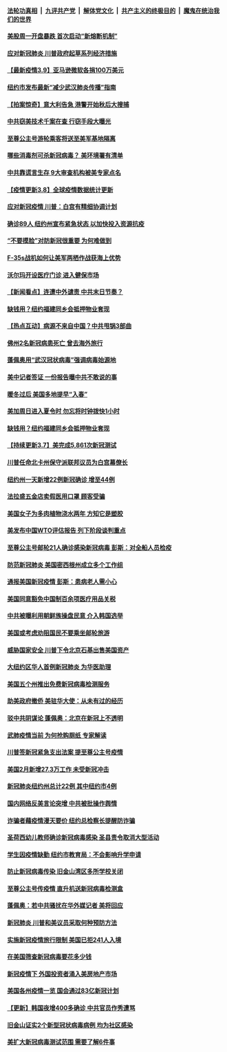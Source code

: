 ####  [法轮功真相](../../../../basic/blob/master/README.md?t=03100014) &nbsp;|&nbsp; [九评共产党](../../../../9ping.md/blob/master/README.md?t=03100014) &nbsp;|&nbsp; [解体党文化](../../../../jtdwh.md/blob/master/README.md?t=03100014)  &nbsp;|&nbsp; [共产主义的终极目的](../../../../gczydzjmd.md/blob/master/README.md?t=03100014) &nbsp;|&nbsp; [魔鬼在统治我们的世界](../../../../mgztzwmdsj.md/blob/master/README.md?t=03100014) 

#### [美股周一开盘暴跌 首次启动“新熔断机制”](../pages/nsc412/n11927447.md?t=03100014) 

#### [应对新冠肺炎 川普政府起草系列经济措施](../pages/nsc412/n11927327.md?t=03100014) 

#### [【最新疫情3.9】亚马逊微软各捐100万美元](../pages/nsc412/n11925735.md?t=03100014) 

#### [纽约市发布最新“减少武汉肺炎传播”指南](../pages/nsc412/n11926234.md?t=03100014) 

#### [【拍案惊奇】意大利告急 港警开始秋后大搜捕](../pages/nsc412/n11926063.md?t=03100014) 

#### [中共窃美技术千案在查 行窃手段大曝光](../pages/nsc412/n11874117.md?t=03100014) 

#### [至尊公主号游轮乘客将送至美军基地隔离](../pages/nsc412/n11925689.md?t=03100014) 

#### [哪些消毒剂可杀新冠病毒？ 美环境署有清单](../pages/nsc412/n11923343.md?t=03100014) 

#### [中共靠谎言生存 9大审查机构被美专家点名](../pages/nsc412/n11925444.md?t=03100014) 

#### [【疫情更新3.8】全球疫情数据统计更新](../pages/nsc412/n11923562.md?t=03100014) 

#### [应对新冠疫情 川普：白宫有精细协调计划](../pages/nsc412/n11925128.md?t=03100014) 

#### [确诊89人  纽约州宣布紧急状态  以加快投入资源抗疫](../pages/nsc412/n11925077.md?t=03100014) 

#### [“不要摸脸”对防新冠很重要 为何难做到](../pages/nsc412/n11916113.md?t=03100014) 

#### [F-35s战机如何让美军两栖作战获海上优势](../pages/nsc412/n11896520.md?t=03100014) 

#### [沃尔玛开设医疗门诊 进入健保市场](../pages/nsc412/n11923534.md?t=03100014) 

#### [【新闻看点】连遭中外谴责 中共末日节奏？](../pages/nsc412/n11923402.md?t=03100014) 

#### [缺钱用？纽约福建同乡会抵押物业套现](../pages/nsc412/n11923090.md?t=03100014) 

#### [【热点互动】病源不来自中国？中共甩锅3部曲](../pages/nsc412/n11923404.md?t=03100014) 

#### [佛州2名新冠病患死亡 曾去海外旅行](../pages/nsc412/n11923309.md?t=03100014) 

#### [蓬佩奥用“武汉冠状病毒”强调病毒始源地](../pages/nsc412/n11923252.md?t=03100014) 

#### [美中记者签证 一份报告曝中共不敢说的事](../pages/nsc412/n11923242.md?t=03100014) 

#### [暖冬过后 美国多地提早“入春”](../pages/nsc412/n11923232.md?t=03100014) 

#### [美加周日进入夏令时 勿忘将时钟拨快1小时](../pages/nsc412/n11923222.md?t=03100014) 

#### [缺钱用？纽约福建同乡会抵押物业套现](../pages/nsc412/n11921870.md?t=03100014) 

#### [【持续更新3.7】美完成5,861次新冠测试](../pages/nsc412/n11921647.md?t=03100014) 

#### [川普任命北卡州保守派联邦议员为白宫幕僚长](../pages/nsc412/n11922507.md?t=03100014) 

#### [纽约州一天新增22例新冠确诊  增至44例](../pages/nsc412/n11922043.md?t=03100014) 

#### [法拉盛五金店卖假医用口罩  顾客受骗](../pages/nsc412/n11922036.md?t=03100014) 

#### [美国女子为多肉植物浇水两年 方知它是塑胶](../pages/nsc412/n11921742.md?t=03100014) 

#### [美发布中国WTO评估报告 列下阶段谈判重点](../pages/nsc412/n11921572.md?t=03100014) 

#### [至尊公主号邮轮21人确诊感染新冠病毒   彭斯：对全船人员检疫](../pages/nsc412/n11921909.md?t=03100014) 

#### [防范新冠肺炎 美国密西根州成立多个工作组](../pages/nsc412/n11921740.md?t=03100014) 

#### [通报美国新冠疫情 彭斯：患病老人需小心](../pages/nsc412/n11921714.md?t=03100014) 

#### [美国同意豁免中国制百余项医疗用品关税](../pages/nsc412/n11921400.md?t=03100014) 

#### [中共被曝利用朝鲜族操盘民意 介入韩国选举](../pages/nsc412/n11921006.md?t=03100014) 

#### [美国或考虑劝阻国民不要乘坐邮轮旅游](../pages/nsc412/n11921247.md?t=03100014) 

#### [威胁国家安全 川普下令北京石基出售美国资产](../pages/nsc412/n11921036.md?t=03100014) 

#### [大纽约区华人首例新冠肺炎  为华医助理](../pages/nsc412/n11921110.md?t=03100014) 

#### [美国五个州推出免费新冠病毒检测服务](../pages/nsc412/n11921001.md?t=03100014) 

#### [助美政府撤侨 美驻华大使：从未有过的经历](../pages/nsc412/n11920832.md?t=03100014) 

#### [驳中共阴谋论 蓬佩奥：北京在新冠上不透明](../pages/nsc412/n11920846.md?t=03100014) 

#### [武肺疫情当前 为何抢购厕纸 专家解读](../pages/nsc412/n11920844.md?t=03100014) 

#### [川普签新冠紧急支出法案 提至尊公主号疫情](../pages/nsc412/n11920654.md?t=03100014) 

#### [美国2月新增27.3万工作 未受新冠冲击](../pages/nsc412/n11920460.md?t=03100014) 

#### [新冠肺炎纽约州总计22例  其中纽约市4例](../pages/nsc412/n11919291.md?t=03100014) 

#### [国内网络反美言论突增 中共被批操作舆情](../pages/nsc412/n11919024.md?t=03100014) 

#### [诈骗者藉疫情漫天要价  纽约总检察长提醒防诈骗](../pages/nsc412/n11919284.md?t=03100014) 

#### [圣荷西幼儿教师确诊新冠病毒感染  圣县责令取消大型活动](../pages/nsc412/n11919383.md?t=03100014) 

#### [学生因疫情缺勤  纽约市教育局：不会影响升学申请](../pages/nsc412/n11919278.md?t=03100014) 

#### [防止新冠病毒传染   旧金山湾区多所学校关闭](../pages/nsc412/n11919366.md?t=03100014) 

#### [至尊公主号传疫情  直升机送新冠病毒检测盒](../pages/nsc412/n11919347.md?t=03100014) 

#### [蓬佩奥：若中共骚扰在华外媒记者 美将回应](../pages/nsc412/n11918836.md?t=03100014) 

#### [新冠肺炎 川普和美议员采取何种预防方法](../pages/nsc412/n11918395.md?t=03100014) 

#### [实施新冠疫情旅行限制 美国已拒241人入境](../pages/nsc412/n11918515.md?t=03100014) 

#### [在美国筛查新冠病毒要花多少钱](../pages/nsc412/n11918422.md?t=03100014) 

#### [新冠疫情下 外国投资者涌入美房地产市场](../pages/nsc412/n11918415.md?t=03100014) 

#### [美国各州疫情一览 国会通过83亿新冠计划](../pages/nsc412/n11918191.md?t=03100014) 

#### [【更新】韩国夜增400多确诊 中共官员作秀遭骂](../pages/nsc412/n11890652.md?t=03100014) 

#### [旧金山证实2个新型冠状病毒病例 均为社区感染](../pages/nsc412/n11918219.md?t=03100014) 

#### [美扩大新冠病毒测试范围 需要了解6件事](../pages/nsc412/n11917886.md?t=03100014) 

